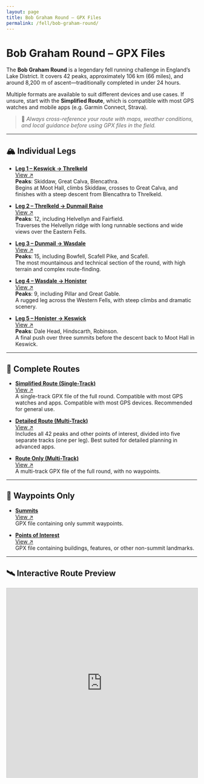 ```yaml
---
layout: page
title: Bob Graham Round – GPX Files
permalink: /fell/bob-graham-round/
---
```


# Bob Graham Round – GPX Files

The **Bob Graham Round** is a legendary fell running challenge in England’s Lake District. It covers 42 peaks, approximately 106 km (66 miles), and around 8,200 m of ascent—traditionally completed in under 24 hours.

Multiple formats are available to suit different devices and use cases. If unsure, start with the **Simplified Route**, which is compatible with most GPS watches and mobile apps (e.g. Garmin Connect, Strava).

> 🧭 *Always cross-reference your route with maps, weather conditions, and local guidance before using GPX files in the field.*

---

## 🏔 Individual Legs

- [**Leg 1 – Keswick → Threlkeld**](generated/bob-graham-round-leg-1.gpx)  
  [View ↗](https://gpx.studio/app?files=%5B%22https%3A%2F%2Fthomasturrell.github.io%2Frunning-routes%2Ffell%2Fbob-graham-round%2Fgenerated%2Fbob-graham-round-leg-1.gpx%22%5D#12.14/54.63575/-3.09576)  
  **Peaks**: Skiddaw, Great Calva, Blencathra.  
  Begins at Moot Hall, climbs Skiddaw, crosses to Great Calva, and finishes with a steep descent from Blencathra to Threlkeld.

- [**Leg 2 – Threlkeld → Dunmail Raise**](generated/bob-graham-round-leg-2.gpx)  
  [View ↗](https://gpx.studio/app?files=%5B%22https%3A%2F%2Fthomasturrell.github.io%2Frunning-routes%2Ffell%2Fbob-graham-round%2Fgenerated%2Fbob-graham-round-leg-2.gpx%22%5D#12.14/54.63575/-3.09576)  
  **Peaks**: 12, including Helvellyn and Fairfield.  
  Traverses the Helvellyn ridge with long runnable sections and wide views over the Eastern Fells.

- [**Leg 3 – Dunmail → Wasdale**](generated/bob-graham-round-leg-3.gpx)  
  [View ↗](https://gpx.studio/app?files=%5B%22https%3A%2F%2Fthomasturrell.github.io%2Frunning-routes%2Ffell%2Fbob-graham-round%2Fgenerated%2Fbob-graham-round-leg-3.gpx%22%5D#12.14/54.63575/-3.09576)  
  **Peaks**: 15, including Bowfell, Scafell Pike, and Scafell.  
  The most mountainous and technical section of the round, with high terrain and complex route-finding.

- [**Leg 4 – Wasdale → Honister**](generated/bob-graham-round-leg-4.gpx)  
  [View ↗](https://gpx.studio/app?files=%5B%22https%3A%2F%2Fthomasturrell.github.io%2Frunning-routes%2Ffell%2Fbob-graham-round%2Fgenerated%2Fbob-graham-round-leg-4.gpx%22%5D#12.14/54.63575/-3.09576)  
  **Peaks**: 9, including Pillar and Great Gable.  
  A rugged leg across the Western Fells, with steep climbs and dramatic scenery.

- [**Leg 5 – Honister → Keswick**](generated/bob-graham-round-leg-5.gpx)  
  [View ↗](https://gpx.studio/app?files=%5B%22https%3A%2F%2Fthomasturrell.github.io%2Frunning-routes%2Ffell%2Fbob-graham-round%2Fgenerated%2Fbob-graham-round-leg-5.gpx%22%5D#12.14/54.63575/-3.09576)  
  **Peaks**: Dale Head, Hindscarth, Robinson.  
  A final push over three summits before the descent back to Moot Hall in Keswick.

---

## 🔁 Complete Routes

- [**Simplified Route (Single-Track)**](generated/bob-graham-round-simplified.gpx)  
  [View ↗](https://gpx.studio/app?files=%5B%22https%3A%2F%2Fthomasturrell.github.io%2Frunning-routes%2Ffell%2Fbob-graham-round%2Fgenerated%2Fbob-graham-round-simplified.gpx%22%5D#12.14/54.63575/-3.09576)  
  A single-track GPX file of the full round. Compatible with most GPS watches and apps. Compatible with most GPS devices. Recommended for general use.

- [**Detailed Route (Multi-Track)**](generated/bob-graham-round-detailed.gpx)  
  [View ↗](https://gpx.studio/app?files=%5B%22https%3A%2F%2Fthomasturrell.github.io%2Frunning-routes%2Ffell%2Fbob-graham-round%2Fgenerated%2Fbob-graham-round-detailed.gpx%22%5D#12.14/54.63575/-3.09576)  
  Includes all 42 peaks and other points of interest, divided into five separate tracks (one per leg). Best suited for detailed planning in advanced apps.

- [**Route Only (Multi-Track)**](generated/bob-graham-round-track.gpx)  
  [View ↗](https://gpx.studio/app?files=%5B%22https%3A%2F%2Fthomasturrell.github.io%2Frunning-routes%2Ffell%2Fbob-graham-round%2Fgenerated%2Fbob-graham-round-track.gpx%22%5D#12.14/54.63575/-3.09576)  
  A multi-track GPX file of the full round, with no waypoints.

---

## 📍 Waypoints Only

- [**Summits**](generated/bob-graham-round-summits.gpx)  
  [View ↗](https://gpx.studio/app?files=%5B%22https%3A%2F%2Fthomasturrell.github.io%2Frunning-routes%2Ffell%2Fbob-graham-round%2Fgenerated%2Fbob-graham-round-summits.gpx%22%5D#12.14/54.63575/-3.09576)  
  GPX file containing only summit waypoints.

- [**Points of Interest**](generated/bob-graham-round-points-of-interest.gpx)  
  [View ↗](https://gpx.studio/app?files=%5B%22https%3A%2F%2Fthomasturrell.github.io%2Frunning-routes%2Ffell%2Fbob-graham-round%2Fgenerated%2Fbob-graham-round-points-of-interest.gpx%22%5D#12.14/54.63575/-3.09576)  
  GPX file containing buildings, features, or other non-summit landmarks.

---

## 🛰️ Interactive Route Preview

<iframe 
  src='https://gpx.studio/embed?options={"files":["https://thomasturrell.github.io/running-routes/fell/bob-graham-round/generated/bob-graham-round-detailed.gpx"]}'
  width="100%" 
  height="500" 
  style="border: 1px solid #ccc;" 
  title="Bob Graham Round GPX Preview">
</iframe>
